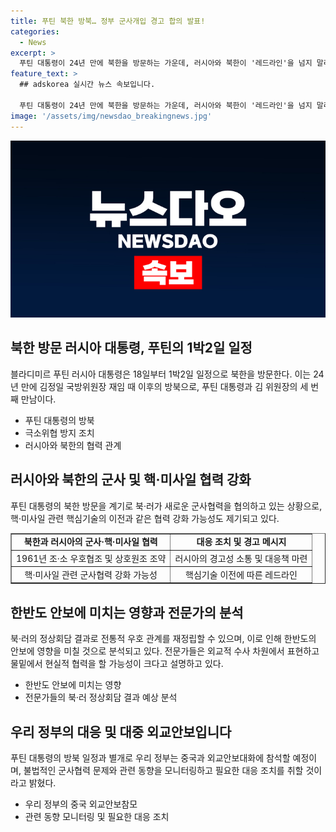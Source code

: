 ```yaml
---
title: 푸틴 북한 방북… 정부 군사개입 경고 합의 발표!
categories:
  - News
excerpt: >
  푸틴 대통령이 24년 만에 북한을 방문하는 가운데, 러시아와 북한이 '레드라인'을 넘지 말라는 경고 메시지와 대응 조치에 대한 발언 등을 통해 핵·미사일 협력을 강화할 가능성이 높아지고 있다. 전문가들은 이로 인해 전통적 우호 관계를 재정립할 수 있다고 분석하며, 우크라이나 문제와 한·중 외교안보대화도 관심을 끈다. (문장정리, 150자)
feature_text: >
  ## adskorea 실시간 뉴스 속보입니다.

  푸틴 대통령이 24년 만에 북한을 방문하는 가운데, 러시아와 북한이 '레드라인'을 넘지 말라는 경고 메시지와 대응 조치에 대한 발언 등을 통해 핵·미사일 협력을 강화할 가능성이 높아지고 있다. 전문가들은 이로 인해 전통적 우호 관계를 재정립할 수 있다고 분석하며, 우크라이나 문제와 한·중 외교안보대화도 관심을 끈다. (문장정리, 150자)
image: '/assets/img/newsdao_breakingnews.jpg'
---
```


<p><img src="/assets/img/newsdao_breakingnews.jpg" alt="adskorea 속보" /></p>

<h2 data-ke-size="size26">북한 방문 러시아 대통령, 푸틴의 1박2일 일정</h2>

<p data-ke-size="size16">블라디미르 푸틴 러시아 대통령은 18일부터 1박2일 일정으로 북한을 방문한다. 이는 24년 만에 김정일 국방위원장 재임 때 이후의 방북으로, 푸틴 대통령과 김 위원장의 세 번째 만남이다.</p>

<ul>
<li>푸틴 대통령의 방북</li>
<li>극소위협 방지 조치</li>
<li>러시아와 북한의 협력 관계</li>
</ul>

<h2 data-ke-size="size26">러시아와 북한의 군사 및 핵·미사일 협력 강화</h2>

<p data-ke-size="size16">푸틴 대통령의 북한 방문을 계기로 북·러가 새로운 군사협력을 협의하고 있는 상황으로, 핵·미사일 관련 핵심기술의 이전과 같은 협력 강화 가능성도 제기되고 있다.
</p>

<table style="width: 100%;" border="1">
<tbody>
<tr>
<td style="text-align: center; height: 17px;"><b>북한과 러시아의 군사·핵·미사일 협력</b></td>
<td style="text-align: center; height: 17px;"><b>대응 조치 및 경고 메시지</b></td>
</tr>
<tr>
<td style="text-align: center; height: 17px;">1961년 조·소 우호협조 및 상호원조 조약</td>
<td style="text-align: center; height: 17px;">러시아의 경고성 소통 및 대응책 마련</td>
</tr>
<tr>
<td style="text-align: center; height: 17px;">핵·미사일 관련 군사협력 강화 가능성</td>
<td style="text-align: center; height: 17px;">핵심기술 이전에 따른 레드라인</td>
</tr>
</tbody>
</table>

<h2 data-ke-size="size26">한반도 안보에 미치는 영향과 전문가의 분석</h2>

<p data-ke-size="size16">북·러의 정상회담 결과로 전통적 우호 관계를 재정립할 수 있으며, 이로 인해 한반도의 안보에 영향을 미칠 것으로 분석되고 있다. 전문가들은 외교적 수사 차원에서 표현하고 물밑에서 현실적 협력을 할 가능성이 크다고 설명하고 있다.</p>

<ul>
<li>한반도 안보에 미치는 영향</li>
<li>전문가들의 북·러 정상회담 결과 예상 분석</li>
</ul>

<h2 data-ke-size="size26">우리 정부의 대응 및 대중 외교안보입니다</h2>

<p data-ke-size="size16">푸틴 대통령의 방북 일정과 별개로 우리 정부는 중국과 외교안보대화에 참석할 예정이며, 불법적인 군사협력 문제와 관련 동향을 모니터링하고 필요한 대응 조치를 취할 것이라고 밝혔다.</p>

<ul>
<li>우리 정부의 중국 외교안보참모</li>
<li>관련 동향 모니터링 및 필요한 대응 조치</li>
</ul>

<p data-ke-size="size16">&nbsp;</p>

